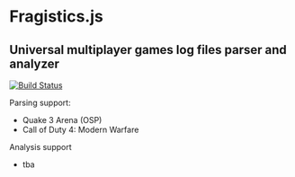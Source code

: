 Fragistics.js
=============

Universal multiplayer games log files parser and analyzer
---------------------------------------------------

[![Build Status](https://www.travis-ci.org/maikudou/fragistics.js.png?branch=master)](https://travis-ci.org/maikudou/fragistics.js/)

Parsing support:
- Quake 3 Arena (OSP)
- Call of Duty 4: Modern Warfare

Analysis support
- tba
